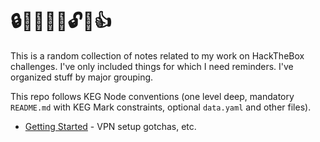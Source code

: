 # 🔒🤔🧘💭🔑🔓🤑👍

This is a random collection of notes related to my work on HackTheBox
challenges. I've only included things for which I need reminders. I've
organized stuff by major grouping.

This repo follows KEG Node conventions (one level deep, mandatory
`README.md` with KEG Mark constraints, optional `data.yaml` and other
files).

* [Getting Started](start) - VPN setup gotchas, etc.
